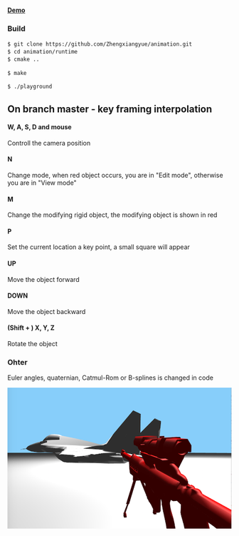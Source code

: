 #### [Demo](https://zhengxiangyue.github.io/animation/) 

### Build

```bash
$ git clone https://github.com/Zhengxiangyue/animation.git
$ cd animation/runtime
$ cmake ..
```

```bash
$ make
```

```bash
$ ./playground
```

## On branch master - key framing interpolation

#### W, A, S, D and mouse

Controll the camera position

#### N

Change mode, when red object occurs, you are in "Edit mode", otherwise you are in "View mode"

#### M

 Change the modifying rigid object, the modifying object is shown in red

#### P

Set the current location a key point, a small square will appear

#### UP

Move the object forward

#### DOWN

Move the object backward

#### (Shift + ) X, Y, Z 

Rotate the object 

### Ohter

Euler angles, quaternian, Catmul-Rom or B-splines is changed in code

![readme](./static/readme.png)

